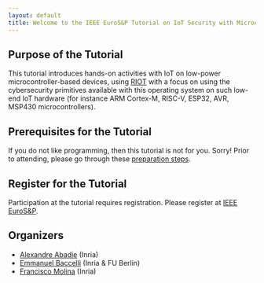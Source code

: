 ```yaml
---
layout: default
title: Welcome to the IEEE EuroS&P Tutorial on IoT Security with Microcontrollers & RIOT
---
```




## Purpose of the Tutorial

This tutorial introduces hands-on activities with IoT on low-power microcontroller-based devices, using [RIOT](https://github.com/RIOT-OS/RIOT) with a focus on using the cybersecurity primitives available with this operating system on such low-end IoT hardware (for instance ARM Cortex-M, RISC-V, ESP32, AVR, MSP430 microcontrollers).

## Prerequisites for the Tutorial

If you do not like programming, then this tutorial is not for you. Sorry!
Prior to attending, please go through these [preparation steps](preparation).

## Register for the Tutorial

Participation at the tutorial requires registration. Please register at [IEEE EuroS&P](https://www.ieee-security.org/TC/EuroSP2020/).

## Organizers

- [Alexandre Abadie](https://github.com/aabadie) (Inria)
- [Emmanuel Baccelli](https://emmanuelbaccelli.com/) (Inria & FU Berlin)
- [Francisco Molina](https://github.com/fjmolinas) (Inria)
